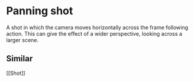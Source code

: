 # Panning shot
A shot in which the camera moves horizontally across the frame following action. This can give the effect of a wider perspective, looking across a larger scene.
## Similar
[[Shot]]